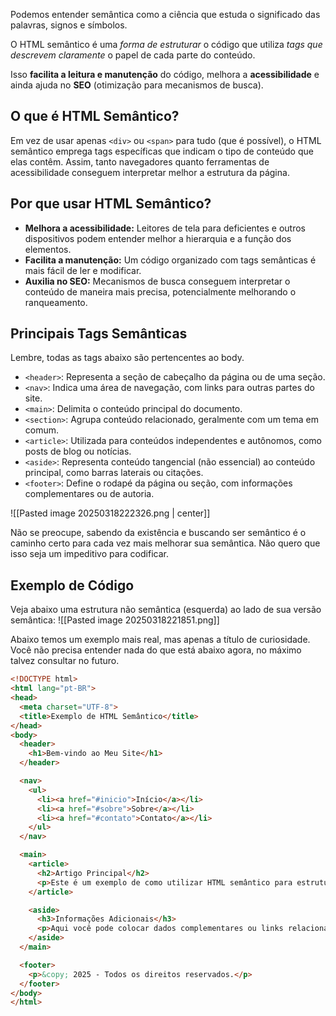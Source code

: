 Podemos entender semântica como a ciência que estuda o significado das palavras, signos e símbolos.

O HTML semântico é uma *forma de estruturar* o código que utiliza *tags que descrevem claramente* o papel de cada parte do conteúdo. 

Isso **facilita a leitura e manutenção** do código, melhora a **acessibilidade** e ainda ajuda no **SEO** (otimização para mecanismos de busca).

## O que é HTML Semântico?

Em vez de usar apenas `<div>` ou `<span>` para tudo (que é possível), o HTML semântico emprega tags específicas que indicam o tipo de conteúdo que elas contêm. Assim, tanto navegadores quanto ferramentas de acessibilidade conseguem interpretar melhor a estrutura da página.

## Por que usar HTML Semântico?

- **Melhora a acessibilidade:** Leitores de tela para deficientes e outros dispositivos podem entender melhor a hierarquia e a função dos elementos.
- **Facilita a manutenção:** Um código organizado com tags semânticas é mais fácil de ler e modificar.
- **Auxilia no SEO:** Mecanismos de busca conseguem interpretar o conteúdo de maneira mais precisa, potencialmente melhorando o ranqueamento.

## Principais Tags Semânticas
Lembre, todas as tags abaixo são pertencentes ao body.

- `<header>`: Representa a seção de cabeçalho da página ou de uma seção.
- `<nav>`: Indica uma área de navegação, com links para outras partes do site.
- `<main>`: Delimita o conteúdo principal do documento.
- `<section>`: Agrupa conteúdo relacionado, geralmente com um tema em comum.
- `<article>`: Utilizada para conteúdos independentes e autônomos, como posts de blog ou notícias.
- `<aside>`: Representa conteúdo tangencial (não essencial) ao conteúdo principal, como barras laterais ou citações.
- `<footer>`: Define o rodapé da página ou seção, com informações complementares ou de autoria.

![[Pasted image 20250318222326.png | center]]

Não se preocupe, sabendo da existência e buscando ser semântico é o caminho certo para cada vez mais melhorar sua semântica. Não quero que isso seja um impeditivo para codificar.

## Exemplo de Código
Veja abaixo uma estrutura não semântica (esquerda) ao lado de sua versão semântica:
![[Pasted image 20250318221851.png]]

Abaixo temos um exemplo mais real, mas apenas a título de curiosidade. Você não precisa entender nada do que está abaixo agora, no máximo talvez consultar no futuro.
```html
<!DOCTYPE html>
<html lang="pt-BR">
<head>
  <meta charset="UTF-8">
  <title>Exemplo de HTML Semântico</title>
</head>
<body>
  <header>
    <h1>Bem-vindo ao Meu Site</h1>
  </header>

  <nav>
    <ul>
      <li><a href="#inicio">Início</a></li>
      <li><a href="#sobre">Sobre</a></li>
      <li><a href="#contato">Contato</a></li>
    </ul>
  </nav>

  <main>
    <article>
      <h2>Artigo Principal</h2>
      <p>Este é um exemplo de como utilizar HTML semântico para estruturar um artigo.</p>
    </article>

    <aside>
      <h3>Informações Adicionais</h3>
      <p>Aqui você pode colocar dados complementares ou links relacionados.</p>
    </aside>
  </main>

  <footer>
    <p>&copy; 2025 - Todos os direitos reservados.</p>
  </footer>
</body>
</html>
```

